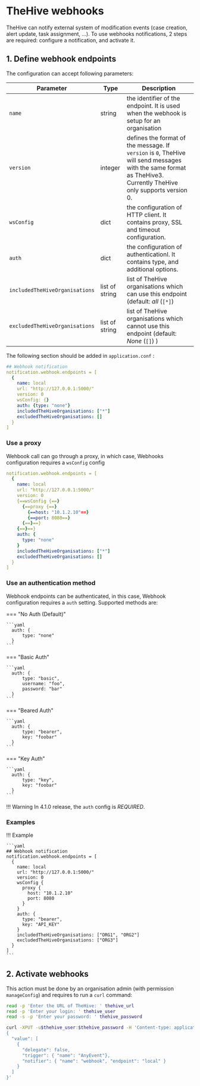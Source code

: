 # TheHive webhooks

TheHive can notify external system of modification events (case creation, alert update, task assignment, ...). To use webhooks notifications, 2 steps are required: configure a notification, and activate it.

## 1. Define webhook endpoints

The configuration can accept following parameters:

| Parameter                      | Type           | Description                          |
| -------------------------------| -------------- | ------------------------------------ |
| `name`                         | string         | the identifier of the endpoint. It is used when the webhook is setup for an organisation |
| `version`                      | integer        | defines the format of the message. If `version` is `0`, TheHive will send messages with the same format as TheHive3. Currently TheHive only supports version 0. |
| `wsConfig`                     | dict           | the configuration of HTTP client. It contains proxy, SSL and timeout configuration. |
| `auth`                         | dict           | the configuration of authenticationI. It contains type, and additional options. |
| `includedTheHiveOrganisations` | list of string | list of TheHive organisations which can use this endpoint (default: _all_ (`[*]`) |
| `excludedTheHiveOrganisations` | list of string | list of TheHive organisations which cannot use this endpoint (default: _None_ (`[]`) ) |

The following section should be added in `application.conf` : 

```yaml
## Webhook notification
notification.webhook.endpoints = [
  {
    name: local
    url: "http://127.0.0.1:5000/"
    version: 0
    wsConfig: {}
    auth: {type: "none"}
    includedTheHiveOrganisations: ["*"]
    excludedTheHiveOrganisations: []
  }
]
```

### Use a proxy

Wehbook call can go through a proxy, in which case, Webhooks configuration requires a `wsConfig` config

```yaml
notification.webhook.endpoints = [
  {
    name: local
    url: "http://127.0.0.1:5000/"
    version: 0
    {==wsConfig {==}
      {==proxy {==}
        {==host: "10.1.2.10"==}
        {==port: 8080==}
      {==}==}
    {==}==}
    auth: {
      type: "none"
    }
    includedTheHiveOrganisations: ["*"]
    excludedTheHiveOrganisations: []
  }
]
```

### Use an authentication method

Webhook endpoints can be authenticated, in this case, Webhook configuration requires a `auth` setting. Supported methods are:

=== "No Auth (Default)"

    ```yaml
      auth: { 
          type: "none" 
      }
    ```

=== "Basic Auth"

    ```yaml
      auth: { 
          type: "basic", 
          username: "foo", 
          password: "bar" 
      }
    ```

=== "Beared Auth"

    ```yaml
      auth: { 
          type: "bearer", 
          key: "foobar" 
      }
    ```

=== "Key Auth"

    ```yaml
      auth: { 
          type: "key", 
          key: "foobar" 
      }
    ```

!!! Warning
    In 4.1.0 release, the `auth` config is *REQUIRED*.

### Examples

!!! Example

    ```yaml
    ## Webhook notification
    notification.webhook.endpoints = [
      {
        name: local
        url: "http://127.0.0.1:5000/"
        version: 0
        wsConfig {
          proxy {
            host: "10.1.2.10"
            port: 8080
          }
        }
        auth: {
          type: "bearer",
          key: "API_KEY"
        }
        includedTheHiveOrganisations: ["ORG1", "ORG2"]
        excludedTheHiveOrganisations: ["ORG3"]
      }
    ]
    ```

## 2. Activate webhooks

This action must be done by an organisation admin (with permission `manageConfig`) and requires to run a `curl` command:


```bash
read -p 'Enter the URL of TheHive: ' thehive_url
read -p 'Enter your login: ' thehive_user
read -s -p 'Enter your password: ' thehive_password

curl -XPUT -u$thehive_user:$thehive_password -H 'Content-type: application/json' $thehive_url/api/config/organisation/notification -d '
{
  "value": [
    {
      "delegate": false,
      "trigger": { "name": "AnyEvent"},
      "notifier": { "name": "webhook", "endpoint": "local" }
    }
  ]
}'
```
